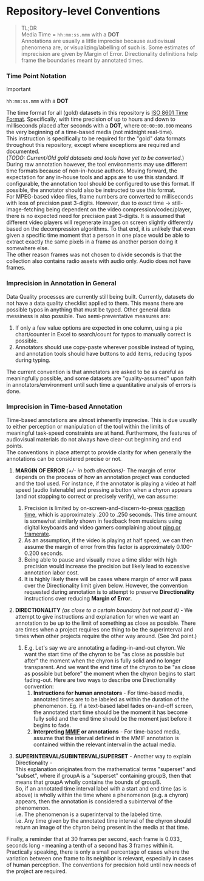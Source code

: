 # Repository-level Conventions
> TL;DR  
> Media Time = `hh:mm:ss.mmm` with a **DOT**   
> Annotations are usually a little imprecise because audiovisual phenomena are, or visualizing/labelling of such is. 
> Some estimates of imprecision are given by Margin of Error.
> Directionality definitions help frame the boundaries meant by annotated times.

### Time Point Notation
> [!IMPORTANT]
> `hh:mm:ss.mmm` with a **DOT**  

The time format for all (gold) datasets in this repository is [ISO 8601 Time Format](https://en.wikipedia.org/wiki/ISO_8601#Times). 
Specifically, with time precision of up to hours and down to milliseconds placed after seconds with a **DOT**, where `00:00:00.000` means the very beginning of a time-based media (not midnight real-time).  
This instruction is specifically to be  required for the "gold" data formats throughout this repository, except where exceptions are required and documented.  
(_TODO: Current/Old gold datasets and tools have yet to be converted._)  
During raw annotation however, the tool environments may use different time formats because of non-in-house authors. 
Moving forward, the expectation for any in-house tools and apps are to use this standard. 
If configurable, the annotation tool should be configured to use this format. If possible, the annotator should also be instructed to use this format.  
For MPEG-based video files, frame numbers are converted to milliseconds with loss of precision past 3-digits. 
However, due to exact time -> still-image-fetching being dependent on the video compression/codec/player, there is no expected need for precision past 3-digits. 
It is assumed that different video players will regenerate images on screen slightly differently based on the decompression algorithms. 
To that end, it is unlikely that even given a specific time moment that a person in one place would be able to extract exactly the same pixels 
in a frame as another person doing it somewhere else.  
The other reason frames was not chosen to divide seconds is that the collection also contains radio assets with audio only. Audio does not have frames.  
### Imprecision in Annotation in General
Data Quality processes are currently still being built. Currently, datasets do not have a data quality checklist applied to them. 
This means there are possible typos in anything that must be typed. Other general data messiness is also possible. 
Two semi-preventative measures are: 
1. If only a few value options are expected in one column, using a pie chart/counter in Excel to search/count for typos to manually correct is possible. 
2. Annotators should use copy-paste wherever possible instead of typing, and annotation tools should have buttons to add items, 
reducing typos during typing.  

The current convention is that annotators are asked to be as careful as meaningfully possible, and some datasets are "quality-assumed" upon 
faith in annotators/environment until such time a quantitative analysis of errors is done.  

### Imprecision in Time-based Annotation
Time-based annotations are almost inherently imprecise. This is due usually to either perception or manipulation of the tool within the limits of meaningful
task-speed constraints are at hand. 
Furthermore, the features of audiovisual materials do not always have clear-cut beginning and end points.    
The conventions in place attempt to provide clarity for when generally the annotations can be considered precise or not. 

1. **MARGIN OF ERROR** _(+/- in both directions)_- 
The margin of error depends on the process of how an annotation project was conducted and the tool used. 
For instance, 
if the annotator is playing a video at half speed (audio listenable) and pressing a button when a chyron appears (and not stopping to correct or precisely verify), we can assume:
   1. Precision is limited by on-screen-and-discern-to-press [reaction time](https://www.reddit.com/r/truegaming/comments/hu0p3a/comment/fylge12/?utm_source=reddit&utm_medium=web2x&context=3),
which is approximately .200 to .250 seconds. This time amount is somewhat similarly shown in feedback from musicians using digital keyboards and video gamers complaining about [ping or framerate](https://www.pcgamer.com/how-many-frames-per-second-can-the-human-eye-really-see/).
   2. As an assumption, if the video is playing at half speed, we can then assume the margin of error from this factor is approximately 0.100-0.200 seconds. 
   3. Being able to pause and visually move a time slider with high precision would increase the precision but likely lead to excessive annotation labor cost. 
   4. It is highly likely there will be cases where margin of error will pass over the Directionality limit given below. 
However, the convention requested during annotation is to attempt to preserve **Directionality** instructions over reducing **Margin of Error**.   
  
2. **DIRECTIONALITY** _(as close to a certain boundary but not past it)_ - We attempt to give instructions and explanation for when we want 
an annotation to be up to the limit of something as close as possible. 
There are times when a project requires one thing to be the superinterval and times when other projects require the other way around. (See 3rd point.)   
   1. E.g. Let's say we are annotating a fading-in-and-out chyron. 
   We want the start time of the chyron to be "as close as possible but after" the moment when the chyron is fully solid and no longer transparent.
   And we want the end time of the chyron to be "as close as possible but before" the moment when the chyron begins to start fading-out. 
   Here are two ways to describe one Directionality convention: 
      1. **Instructions for human annotators** - For time-based media, annotated times are to be labeled as within the duration of the phenomenon.
   Eg. if a text-based label fades on-and-off screen, 
   the annotated start time should be the moment it has become fully solid and the end time should be the moment just before it begins to fade.  
      2. **Interpreting [MMIF](https://github.com/clamsproject/mmif) or annotations** - For time-based media, assume that the interval defined in the MMIF annotation is contained within the relevant interval in the actual media.  
3. **SUPERINTERVAL/SUBINTERVAL/SUPERSET** - Another way to explain Directionality -  
This explanation originates from the mathematical terms "superset" and "subset", where if groupA is a "superset" containing groupB,
then that means that groupA wholly contains the bounds of groupB.  
So, if an annotated time interval label with a start and end time (as is above) is wholly within the time where 
a phenomenon (e.g. a chyron) appears, then the annotation is considered a subinterval of the phenomenon.  
i.e. The phenomenon is a superinterval to the labeled time.  
i.e. Any time given by the annotated time interval of the chyron should return an image of the chyron being present in the media at that time.   

Finally, a reminder that at 30 frames per second, each frame is 0.033_ seconds long - meaning a tenth of a second has 3 frames within it.
Practically speaking, there is only a small percentage of cases where the variation between one frame to its neighbor is relevant,
especially in cases of human perception.
The conventions for precision hold until new needs of the project are required. 